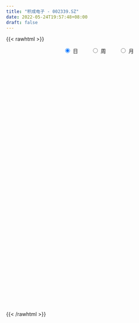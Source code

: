 ```yaml
---
title: "积成电子 - 002339.SZ"
date: 2022-05-24T19:57:48+08:00
draft: false
---
```

{{< rawhtml >}}
    <div style="text-align: center">
        <label style="padding: 1rem;"><input style="margin-right: .5rem" type="radio" name="period" value="D" checked onclick="period_change(this)">日</label>
        <label style="padding: 1rem;"><input style="margin-right: .5rem" type="radio" name="period" value="W" onclick="period_change(this)">周</label>
        <label style="padding: 1rem;"><input style="margin-right: .5rem" type="radio" name="period" value="M" onclick="period_change(this)">月</label>
    </div>
    <div id="chart" style="height: 700px;"></div> 
    <script type="text/javascript">
        const D_v = [19819.96,302582.01,224539.84,72120.96,45428.47,87200.24,51312.9,39429.1,48769.0,41699.39,34838.24,37812.18,26153.92,26937.4,46951.08,37241.99,32148.4,54494.57,49416.46,51817.5,47931.71,53001.45,83489.2,67216.46,36743.1,43885.62,32630.3,52301.02,54417.5,71198.8,51126.81,32568.92,44428.5,28443.9,45489.7,53941.3,78330.2,38702.9,30152.2,32364.6,60649.2,47602.81,71116.91,47207.0,60326.71,39448.3,48985.0,28632.4,40201.56,73865.55,53215.3,106129.2,76960.3,80701.11,36416.26,78200.78,63498.32,81792.28,85093.8,54778.94,73211.5,60233.0,121665.34,178002.66,173702.57,136747.16,126431.0,92823.21,57590.7,52770.7,46179.0,240270.21,122311.36,79141.76,91706.5,59046.3,79407.31,70017.4,87932.05,78579.4,292371.48,178715.38,269304.9,157375.29,94067.9,122369.82,74970.6,84616.4,108610.36,99227.24,105744.65,180866.24,119564.88,103069.58,145684.23,121607.74,267595.33,574122.67,306096.18,260924.21,212313.31,144373.08,193673.26,336553.08,351021.0,214352.02,173639.88,289411.6,276916.96,215371.37,507183.73,222348.15,420954.88,292146.18,285349.1,316394.41,162059.24,192120.94,229661.15,227291.4,147870.85,177588.55,127730.53,154018.3,145428.9,118823.7,126839.35,178957.91,141814.39,126869.11,100591.59,167161.53,269308.57,187778.95,215835.03,185427.06,142458.93,246556.82,222994.3,242167.59,214324.4,253938.2,156568.6,283311.78,254921.95,231457.52,483324.36,235362.52,322206.1,291067.05,188524.69,316541.67,181073.9,305010.35,668819.29,465058.66,395244.27,666193.63,384269.88,273654.41,412498.22,235317.9,210434.56,150548.66,115241.5,118465.31,189639.47,145427.9,122726.98,162864.22,98268.03,169228.6,129212.5,98880.0,141423.14,142095.41,177513.72,119387.1,88101.9,94572.34,107411.2,97349.76,95196.4,58541.2,57205.74,136733.5,111854.8,69702.85,102801.6,89071.2,78575.07,144914.94,100443.85,73855.5,61048.85,78107.6,68329.3,87508.3,76293.7,128935.0,122733.3,79875.2,61703.0,68550.2,114835.9,100424.39,93470.74,67607.6,75317.34,62121.6,77333.11,59475.6,47537.3,51388.56,52588.1,47073.8,59817.1,43790.4,60943.8,81821.9,64039.3,64376.03,42050.3,38673.22,44846.1,82094.4,47132.92,50182.7,41029.87,61760.32,70328.5,86801.0,94605.84,97568.03,71102.43,81464.13,48014.9,40839.52,40678.73,31779.52,52218.4,43962.46,36714.7,38189.7,28219.8,50158.4,43256.4,49061.7,44240.0,84804.16]
const D_histogram = [0.0,0.0311111111,0.0222461285,0.0128619954,0.0055168518,0.0030002976,-0.0020763876,-0.0046833198,-0.0017850103,0.0006124796,0.0019308125,-0.0006724971,-0.0036940474,-0.0023692193,0.0009839901,0.0035223778,0.0048026886,0.0134871681,0.0186683227,0.0245303907,0.0279033265,0.021179414,0.0237474383,0.0147199541,0.0058842586,0.0071911926,0.0071123087,0.0080672758,0.0089636161,0.0129466759,0.0077771222,0.0022295716,-0.0102891129,-0.0162866418,-0.0286943187,-0.0271731518,-0.0169394644,-0.0100390927,-0.0068431796,-0.0086737941,-0.002052026,-0.0000475649,0.0072541852,0.0098187502,0.0015992021,-0.0059324389,-0.0075191575,-0.0110229877,-0.008499683,-0.0023115903,0.0001108094,0.0070656499,-0.0020264743,-0.024524342,-0.0337677463,-0.0226548121,-0.0108010223,-0.0003560093,0.010573806,0.0167431909,0.0227581429,0.0200128189,0.029105794,0.0450757789,0.052929051,0.0538862539,0.0446045487,0.0229084275,0.0142998001,-0.000365216,-0.0097603662,0.0133802374,0.0199321645,0.0233558578,0.0265006563,0.02605451,0.0163016901,0.011400558,-0.0049067518,-0.0045228342,0.0043984745,0.0124495698,0.032906515,0.0382938132,0.0376951182,0.024993692,0.016802552,-0.0028485941,0.0026246435,-0.0051654891,-0.0042561076,0.007173403,0.0079886308,-0.0081207379,-0.0409950701,-0.0449081723,-0.0022816783,0.0226132174,0.0356758958,0.0124765178,-0.0239672052,-0.0399437419,-0.0051490414,-0.0124581332,0.0123285571,0.0182523816,0.0145538962,0.0234921654,-0.0054817359,0.0211706522,0.0225308559,0.0123829883,0.0121184218,0.0008039965,0.0003857912,-0.0174325428,-0.0356104922,-0.040216227,-0.0602327718,-0.0938273438,-0.1039631237,-0.119686929,-0.1205853725,-0.099744274,-0.085925915,-0.0840577547,-0.0659735592,-0.0468193997,-0.0298065192,-0.0213414254,-0.017990855,-0.0084079568,0.0135325288,0.0292739781,0.0466198438,0.056297652,0.0586190999,0.0605416613,0.0677190275,0.0642576994,0.04395241,0.0466009207,0.0353116044,0.0406865394,0.0471973355,0.0520566584,0.0689091979,0.069902175,0.0671250773,0.0492140253,0.0347694184,0.0353008319,0.0234126038,-0.0180263589,-0.0074888647,-0.0210684025,0.0186425758,0.0373003275,0.0404228863,0.0463159982,0.0618274452,0.0511427702,0.0212915337,-0.0082076058,-0.0212428947,-0.0321616857,-0.0596153352,-0.0818177866,-0.0808713978,-0.0965517087,-0.0979987285,-0.1163906253,-0.1333248285,-0.1424101947,-0.1617296262,-0.1592787818,-0.1761333842,-0.1725326216,-0.155268177,-0.1267998613,-0.0944270596,-0.0732141754,-0.0675993754,-0.0559470009,-0.0416318905,-0.0160925369,-0.005880011,0.0114347696,0.0329055509,0.0449316979,0.0566870585,0.0515728429,0.0494373637,0.0440627533,0.0432210026,0.0483568604,0.0460109192,0.0358027582,0.0217584136,-0.0048527434,-0.0245327644,-0.0260173765,-0.0204275705,-0.0285190706,-0.0510783441,-0.0488597169,-0.0400501973,-0.0217365715,-0.0009291511,0.0146091002,0.026635077,0.0319394401,0.034594496,0.037285517,0.0282858518,0.0276822384,0.0329478333,0.031330182,0.0368988171,0.0306412442,0.0159530749,-0.0032856112,-0.0052151616,-0.0108607072,-0.0070274844,-0.015307026,-0.014117106,-0.008298466,-0.0068846858,-0.019777387,-0.0300671774,-0.0610919357,-0.0778202947,-0.072408295,-0.0749358259,-0.0553329908,-0.0361624782,-0.0213763487,-0.0036828914,0.0149136964,0.0254093741,0.0385157406,0.0492927106,0.0566560121,0.0588118588,0.068943896,0.07572886,0.0805258397,0.0868326722,0.0724974982]
const D_fast = [0.0,0.0388888889,0.0355854384,0.0294168042,0.0234508736,0.0216843938,0.0160886116,0.0123108495,0.0147629064,0.0173135163,0.0191145523,0.0163431183,0.0123980562,0.0131305795,0.0167297864,0.0201487685,0.0226297515,0.034686023,0.0445342583,0.056528924,0.0668776914,0.0654486324,0.0739535163,0.0686060206,0.0612413898,0.0643461219,0.0660453152,0.0690171012,0.0721543455,0.0793740743,0.0761488011,0.0711586435,0.0560676808,0.0459984914,0.0264172348,0.0211451138,0.027143935,0.0315345336,0.0330196518,0.0290205888,0.0351293504,0.0371219203,0.0462372167,0.0512564692,0.0434367216,0.0344219709,0.0309554629,0.0246958858,0.0250942697,0.0307044649,0.0331545669,0.0418758198,0.032277077,0.0036481238,-0.014037217,-0.0085879858,0.0005655484,0.010921559,0.0244948259,0.0348500085,0.0465544962,0.0488123769,0.0651818006,0.0924207302,0.113506265,0.1279350314,0.1298044634,0.1138354491,0.1088017717,0.0940454516,0.0822102099,0.1086958728,0.120230841,0.1294934987,0.1392634614,0.1453309425,0.1396535452,0.1376025525,0.1200685548,0.1193217639,0.1293426912,0.140506179,0.1691897528,0.1841505044,0.1929755889,0.1865225858,0.1825320837,0.1621687892,0.1682981876,0.1592166827,0.1590620373,0.1722848987,0.1750972841,0.156957731,0.1138346312,0.098694486,0.1407505604,0.1712987605,0.1932804129,0.1732001643,0.13076464,0.1048021678,0.1383096079,0.1278859829,0.1557548124,0.1662417323,0.166181721,0.1809930316,0.1506486962,0.1825937475,0.1895866651,0.1825345446,0.1852995836,0.1741861573,0.1738643999,0.1516879301,0.1246073578,0.1099475662,0.0748728285,0.0178214205,-0.0183051403,-0.0639506779,-0.0949954645,-0.0990904345,-0.1067535542,-0.1258998326,-0.1243090269,-0.1168597173,-0.1072984666,-0.1041687292,-0.1053158726,-0.0978349635,-0.0725113457,-0.0494514019,-0.0204505753,0.0033016459,0.0202778688,0.0373358455,0.0614429686,0.0740460654,0.0647288784,0.0790276193,0.0765662041,0.0921127739,0.1104229039,0.1282963914,0.1623762304,0.1808447513,0.1948489228,0.1892413772,0.183489125,0.1928457464,0.1868106692,0.1408651168,0.1495303949,0.1306837564,0.1750553786,0.2030382122,0.2162664926,0.233738604,0.2647069123,0.2668079299,0.2422795769,0.2107285359,0.1923825233,0.1734233109,0.1310658276,0.0884089295,0.0691374688,0.0293192308,0.0033725288,-0.0441170243,-0.0943824346,-0.1390703494,-0.1988221875,-0.2361910386,-0.297078987,-0.3366113798,-0.3581639795,-0.3613956291,-0.3526295924,-0.349720252,-0.3610052959,-0.3633396716,-0.3594325338,-0.3379163143,-0.3291737913,-0.3090003183,-0.2793031492,-0.2560440777,-0.2301169525,-0.2223379574,-0.2121140957,-0.2064730178,-0.1965095177,-0.1792844449,-0.1701276562,-0.1713851277,-0.1799898689,-0.2078142118,-0.2336274239,-0.2416163801,-0.2411334668,-0.2563547345,-0.291683594,-0.301679896,-0.3028829258,-0.2900034429,-0.2694283102,-0.2502377839,-0.2315530378,-0.2182638147,-0.2069601348,-0.1949477346,-0.1968759368,-0.1905589906,-0.1770564374,-0.1708415431,-0.1560482038,-0.1546454656,-0.1653453662,-0.1854054551,-0.188638796,-0.1969995183,-0.1949231667,-0.2070294648,-0.2093688212,-0.2056247977,-0.205932189,-0.223769237,-0.2415758217,-0.287873564,-0.3240569966,-0.3367470706,-0.358008558,-0.3522389706,-0.3421090776,-0.3326670352,-0.3158943008,-0.2935692889,-0.2767212677,-0.253985966,-0.2308858184,-0.2093585139,-0.1924997025,-0.1651316913,-0.1394145122,-0.1144860726,-0.0864710721,-0.0826818715]
const D_slow = [0.0,0.0077777778,0.0133393099,0.0165548088,0.0179340217,0.0186840961,0.0181649992,0.0169941693,0.0165479167,0.0167010366,0.0171837397,0.0170156155,0.0160921036,0.0154997988,0.0157457963,0.0166263908,0.0178270629,0.0211988549,0.0258659356,0.0319985333,0.0389743649,0.0442692184,0.050206078,0.0538860665,0.0553571312,0.0571549293,0.0589330065,0.0609498254,0.0631907294,0.0664273984,0.068371679,0.0689290719,0.0663567936,0.0622851332,0.0551115535,0.0483182656,0.0440833995,0.0415736263,0.0398628314,0.0376943829,0.0371813764,0.0371694851,0.0389830314,0.041437719,0.0418375195,0.0403544098,0.0384746204,0.0357188735,0.0335939527,0.0330160552,0.0330437575,0.03481017,0.0343035514,0.0281724659,0.0197305293,0.0140668263,0.0113665707,0.0112775684,0.0139210199,0.0181068176,0.0237963533,0.0287995581,0.0360760066,0.0473449513,0.060577214,0.0740487775,0.0851999147,0.0909270216,0.0945019716,0.0944106676,0.0919705761,0.0953156354,0.1002986765,0.106137641,0.1127628051,0.1192764326,0.1233518551,0.1262019946,0.1249753066,0.1238445981,0.1249442167,0.1280566092,0.1362832379,0.1458566912,0.1552804707,0.1615288938,0.1657295318,0.1650173832,0.1656735441,0.1643821718,0.1633181449,0.1651114957,0.1671086534,0.1650784689,0.1548297014,0.1436026583,0.1430322387,0.1486855431,0.157604517,0.1607236465,0.1547318452,0.1447459097,0.1434586494,0.1403441161,0.1434262553,0.1479893507,0.1516278248,0.1575008661,0.1561304322,0.1614230952,0.1670558092,0.1701515563,0.1731811617,0.1733821609,0.1734786087,0.169120473,0.1602178499,0.1501637932,0.1351056002,0.1116487643,0.0856579834,0.0557362511,0.025589908,0.0006538395,-0.0208276393,-0.0418420779,-0.0583354677,-0.0700403176,-0.0774919474,-0.0828273038,-0.0873250176,-0.0894270067,-0.0860438745,-0.07872538,-0.0670704191,-0.0529960061,-0.0383412311,-0.0232058158,-0.0062760589,0.0097883659,0.0207764684,0.0324266986,0.0412545997,0.0514262346,0.0632255684,0.076239733,0.0934670325,0.1109425762,0.1277238456,0.1400273519,0.1487197065,0.1575449145,0.1633980654,0.1588914757,0.1570192595,0.1517521589,0.1564128029,0.1657378847,0.1758436063,0.1874226058,0.2028794671,0.2156651597,0.2209880431,0.2189361417,0.213625418,0.2055849966,0.1906811628,0.1702267161,0.1500088667,0.1258709395,0.1013712574,0.072273601,0.0389423939,0.0033398452,-0.0370925613,-0.0769122568,-0.1209456028,-0.1640787582,-0.2028958025,-0.2345957678,-0.2582025327,-0.2765060766,-0.2934059204,-0.3073926707,-0.3178006433,-0.3218237775,-0.3232937802,-0.3204350879,-0.3122087001,-0.3009757756,-0.286804011,-0.2739108003,-0.2615514594,-0.250535771,-0.2397305204,-0.2276413053,-0.2161385755,-0.2071878859,-0.2017482825,-0.2029614684,-0.2090946595,-0.2155990036,-0.2207058962,-0.2278356639,-0.2406052499,-0.2528201791,-0.2628327285,-0.2682668713,-0.2684991591,-0.2648468841,-0.2581881148,-0.2502032548,-0.2415546308,-0.2322332515,-0.2251617886,-0.218241229,-0.2100042707,-0.2021717252,-0.1929470209,-0.1852867098,-0.1812984411,-0.1821198439,-0.1834236343,-0.1861388111,-0.1878956822,-0.1917224387,-0.1952517152,-0.1973263317,-0.1990475032,-0.2039918499,-0.2115086443,-0.2267816282,-0.2462367019,-0.2643387756,-0.2830727321,-0.2969059798,-0.3059465994,-0.3112906866,-0.3122114094,-0.3084829853,-0.3021306418,-0.2925017066,-0.280178529,-0.2660145259,-0.2513115613,-0.2340755873,-0.2151433722,-0.1950119123,-0.1733037443,-0.1551793697]
const D_data = [['2021-05-13', 5.8004, 5.8103, 5.7904, 5.8601],['2021-05-14', 5.8103, 6.2978, 5.7904, 6.3874],['2021-05-17', 6.1187, 5.88, 5.8203, 6.1187],['2021-05-18', 5.8203, 5.8402, 5.7307, 5.8601],['2021-05-19', 5.8601, 5.8302, 5.7407, 5.8601],['2021-05-20', 5.8004, 5.87, 5.7705, 5.9695],['2021-05-21', 5.88, 5.8203, 5.8203, 5.9396],['2021-05-24', 5.8103, 5.8302, 5.7805, 5.8402],['2021-05-25', 5.8899, 5.8998, 5.8004, 5.9197],['2021-05-26', 5.88, 5.9098, 5.8601, 5.9595],['2021-05-27', 5.9098, 5.9098, 5.88, 5.9297],['2021-05-28', 5.8998, 5.8601, 5.8302, 5.9496],['2021-05-31', 5.87, 5.8402, 5.8004, 5.88],['2021-06-01', 5.8302, 5.8899, 5.8103, 5.8899],['2021-06-02', 5.8601, 5.9297, 5.8601, 5.9695],['2021-06-03', 5.9297, 5.9396, 5.87, 5.9894],['2021-06-04', 5.99, 5.94, 5.92, 5.99],['2021-06-07', 5.98, 6.07, 5.94, 6.13],['2021-06-08', 6.08, 6.08, 6.0, 6.09],['2021-06-09', 6.09, 6.14, 6.03, 6.19],['2021-06-10', 6.12, 6.16, 6.1, 6.18],['2021-06-11', 6.15, 6.05, 6.04, 6.21],['2021-06-15', 6.15, 6.18, 6.14, 6.39],['2021-06-16', 6.12, 6.04, 6.0, 6.14],['2021-06-17', 6.04, 6.01, 5.97, 6.11],['2021-06-18', 6.0, 6.13, 6.0, 6.13],['2021-06-21', 6.1, 6.13, 6.09, 6.15],['2021-06-22', 6.13, 6.16, 6.09, 6.19],['2021-06-23', 6.16, 6.18, 6.11, 6.25],['2021-06-24', 6.16, 6.25, 6.13, 6.28],['2021-06-25', 6.22, 6.15, 6.1, 6.24],['2021-06-28', 6.13, 6.13, 6.11, 6.18],['2021-06-29', 6.12, 6.0, 5.99, 6.12],['2021-06-30', 6.01, 6.03, 5.99, 6.05],['2021-07-01', 6.05, 5.89, 5.89, 6.06],['2021-07-02', 5.91, 6.02, 5.83, 6.1],['2021-07-05', 6.02, 6.15, 6.0, 6.19],['2021-07-06', 6.12, 6.15, 6.09, 6.23],['2021-07-07', 6.14, 6.13, 6.09, 6.17],['2021-07-08', 6.13, 6.07, 6.03, 6.19],['2021-07-09', 6.03, 6.19, 6.02, 6.23],['2021-07-12', 6.23, 6.16, 6.14, 6.27],['2021-07-13', 6.18, 6.26, 6.11, 6.28],['2021-07-14', 6.21, 6.24, 6.18, 6.28],['2021-07-15', 6.22, 6.1, 6.02, 6.22],['2021-07-16', 6.11, 6.07, 6.06, 6.16],['2021-07-19', 6.05, 6.12, 5.93, 6.12],['2021-07-20', 6.07, 6.08, 6.04, 6.13],['2021-07-21', 6.04, 6.15, 6.04, 6.15],['2021-07-22', 6.15, 6.22, 6.12, 6.24],['2021-07-23', 6.28, 6.2, 6.14, 6.28],['2021-07-26', 6.2, 6.29, 6.15, 6.41],['2021-07-27', 6.27, 6.09, 6.09, 6.35],['2021-07-28', 6.05, 5.83, 5.8, 6.09],['2021-07-29', 5.87, 5.89, 5.87, 5.94],['2021-07-30', 5.91, 6.13, 5.87, 6.19],['2021-08-02', 6.11, 6.19, 6.09, 6.24],['2021-08-03', 6.14, 6.23, 6.14, 6.3],['2021-08-04', 6.23, 6.3, 6.16, 6.33],['2021-08-05', 6.33, 6.3, 6.23, 6.33],['2021-08-06', 6.26, 6.35, 6.25, 6.37],['2021-08-09', 6.38, 6.27, 6.23, 6.4],['2021-08-10', 6.24, 6.46, 6.24, 6.53],['2021-08-11', 6.43, 6.65, 6.38, 6.75],['2021-08-12', 6.75, 6.66, 6.55, 6.8],['2021-08-13', 6.63, 6.65, 6.54, 6.72],['2021-08-16', 6.7, 6.55, 6.45, 6.72],['2021-08-17', 6.51, 6.35, 6.32, 6.58],['2021-08-18', 6.32, 6.46, 6.32, 6.46],['2021-08-19', 6.45, 6.34, 6.33, 6.45],['2021-08-20', 6.3, 6.35, 6.2, 6.4],['2021-08-23', 6.31, 6.81, 6.31, 6.99],['2021-08-24', 6.75, 6.71, 6.69, 6.87],['2021-08-25', 6.73, 6.73, 6.65, 6.8],['2021-08-26', 6.73, 6.78, 6.72, 6.92],['2021-08-27', 6.74, 6.78, 6.7, 6.84],['2021-08-30', 6.83, 6.67, 6.62, 6.83],['2021-08-31', 6.7, 6.72, 6.61, 6.84],['2021-09-01', 6.72, 6.54, 6.52, 6.83],['2021-09-02', 6.51, 6.72, 6.48, 6.75],['2021-09-03', 6.97, 6.87, 6.73, 7.35],['2021-09-06', 6.88, 6.93, 6.76, 7.06],['2021-09-07', 6.85, 7.2, 6.84, 7.48],['2021-09-08', 7.11, 7.13, 7.07, 7.28],['2021-09-09', 7.09, 7.12, 7.02, 7.16],['2021-09-10', 7.15, 6.98, 6.89, 7.18],['2021-09-13', 6.98, 7.02, 6.94, 7.14],['2021-09-14', 6.98, 6.83, 6.83, 7.02],['2021-09-15', 6.85, 7.13, 6.76, 7.13],['2021-09-16', 7.13, 6.98, 6.97, 7.24],['2021-09-17', 6.98, 7.09, 6.84, 7.13],['2021-09-22', 7.01, 7.28, 7.0, 7.35],['2021-09-23', 7.34, 7.21, 7.14, 7.34],['2021-09-24', 7.2, 6.98, 6.95, 7.21],['2021-09-27', 6.98, 6.64, 6.53, 7.26],['2021-09-28', 6.64, 6.89, 6.58, 7.0],['2021-09-29', 6.84, 7.58, 6.82, 7.58],['2021-09-30', 7.68, 7.57, 7.41, 7.9],['2021-10-08', 7.63, 7.57, 7.33, 7.85],['2021-10-11', 7.57, 7.13, 7.12, 7.61],['2021-10-12', 7.12, 6.82, 6.69, 7.2],['2021-10-13', 6.8, 6.93, 6.65, 6.96],['2021-10-14', 6.97, 7.62, 6.94, 7.62],['2021-10-15', 7.09, 7.18, 7.09, 7.37],['2021-10-18', 7.19, 7.65, 7.13, 7.8],['2021-10-19', 7.63, 7.53, 7.45, 7.81],['2021-10-20', 7.45, 7.45, 7.36, 7.63],['2021-10-21', 7.54, 7.66, 7.31, 7.85],['2021-10-22', 7.64, 7.16, 7.16, 7.64],['2021-10-25', 7.1, 7.88, 7.08, 7.88],['2021-10-26', 8.07, 7.68, 7.62, 8.17],['2021-10-27', 7.66, 7.55, 7.45, 7.72],['2021-10-28', 7.58, 7.68, 7.35, 7.88],['2021-10-29', 7.59, 7.54, 7.25, 7.61],['2021-11-01', 7.48, 7.67, 7.42, 7.76],['2021-11-02', 7.69, 7.42, 7.17, 7.69],['2021-11-03', 7.41, 7.32, 7.13, 7.42],['2021-11-04', 7.32, 7.42, 7.3, 7.49],['2021-11-05', 7.37, 7.14, 7.06, 7.38],['2021-11-08', 7.06, 6.78, 6.75, 7.14],['2021-11-09', 6.78, 6.89, 6.78, 6.98],['2021-11-10', 6.83, 6.67, 6.58, 6.84],['2021-11-11', 6.65, 6.72, 6.62, 6.82],['2021-11-12', 6.69, 6.96, 6.67, 6.96],['2021-11-15', 7.05, 6.89, 6.83, 7.12],['2021-11-16', 6.91, 6.71, 6.69, 6.91],['2021-11-17', 6.71, 6.9, 6.67, 6.91],['2021-11-18', 6.86, 6.96, 6.78, 7.08],['2021-11-19', 7.01, 6.99, 6.89, 7.06],['2021-11-22', 6.98, 6.92, 6.85, 7.05],['2021-11-23', 6.92, 6.86, 6.78, 6.92],['2021-11-24', 6.82, 6.95, 6.7, 7.01],['2021-11-25', 6.95, 7.18, 6.88, 7.27],['2021-11-26', 7.13, 7.21, 7.01, 7.26],['2021-11-29', 7.1, 7.34, 7.06, 7.37],['2021-11-30', 7.31, 7.35, 7.22, 7.42],['2021-12-01', 7.32, 7.33, 7.23, 7.4],['2021-12-02', 7.26, 7.38, 7.24, 7.6],['2021-12-03', 7.35, 7.52, 7.3, 7.58],['2021-12-06', 7.57, 7.45, 7.43, 7.74],['2021-12-07', 7.41, 7.22, 7.11, 7.46],['2021-12-08', 7.22, 7.5, 7.14, 7.8],['2021-12-09', 7.58, 7.34, 7.32, 7.58],['2021-12-10', 7.38, 7.57, 7.28, 7.98],['2021-12-13', 7.59, 7.66, 7.42, 7.78],['2021-12-14', 7.66, 7.72, 7.6, 7.91],['2021-12-15', 7.62, 7.99, 7.52, 8.32],['2021-12-16', 7.98, 7.91, 7.85, 8.1],['2021-12-17', 7.91, 7.93, 7.84, 8.3],['2021-12-20', 7.95, 7.75, 7.69, 8.19],['2021-12-21', 7.71, 7.76, 7.55, 7.79],['2021-12-22', 7.71, 7.96, 7.58, 8.18],['2021-12-23', 7.96, 7.82, 7.73, 7.96],['2021-12-24', 7.8, 7.33, 7.3, 7.86],['2021-12-27', 7.26, 7.91, 7.24, 8.06],['2021-12-28', 7.72, 7.61, 7.45, 7.81],['2021-12-29', 7.53, 8.37, 7.53, 8.37],['2021-12-30', 8.3, 8.31, 8.18, 8.67],['2021-12-31', 8.44, 8.23, 8.22, 8.52],['2022-01-04', 8.31, 8.35, 8.15, 8.42],['2022-01-05', 8.25, 8.6, 8.04, 8.6],['2022-01-06', 8.41, 8.36, 8.26, 8.51],['2022-01-07', 8.33, 8.07, 8.05, 8.43],['2022-01-10', 8.0, 7.95, 7.8, 8.14],['2022-01-11', 7.97, 8.06, 7.89, 8.06],['2022-01-12', 8.14, 8.03, 7.94, 8.19],['2022-01-13', 7.96, 7.71, 7.66, 8.05],['2022-01-14', 7.77, 7.61, 7.6, 7.87],['2022-01-17', 7.63, 7.8, 7.61, 7.8],['2022-01-18', 7.7, 7.5, 7.46, 7.74],['2022-01-19', 7.5, 7.57, 7.46, 7.6],['2022-01-20', 7.58, 7.23, 7.2, 7.59],['2022-01-21', 7.23, 7.06, 7.05, 7.29],['2022-01-24', 7.06, 6.98, 6.96, 7.16],['2022-01-25', 6.99, 6.65, 6.63, 7.03],['2022-01-26', 6.67, 6.74, 6.57, 6.82],['2022-01-27', 6.65, 6.31, 6.28, 6.65],['2022-01-28', 6.36, 6.37, 6.23, 6.51],['2022-02-07', 6.5, 6.44, 6.37, 6.52],['2022-02-08', 6.41, 6.56, 6.38, 6.62],['2022-02-09', 6.55, 6.65, 6.5, 6.69],['2022-02-10', 6.65, 6.55, 6.51, 6.69],['2022-02-11', 6.51, 6.33, 6.31, 6.52],['2022-02-14', 6.28, 6.36, 6.25, 6.41],['2022-02-15', 6.36, 6.38, 6.31, 6.41],['2022-02-16', 6.39, 6.56, 6.37, 6.73],['2022-02-17', 6.56, 6.41, 6.38, 6.58],['2022-02-18', 6.4, 6.53, 6.35, 6.54],['2022-02-21', 6.55, 6.66, 6.52, 6.68],['2022-02-22', 6.64, 6.62, 6.54, 6.7],['2022-02-23', 6.63, 6.68, 6.56, 6.69],['2022-02-24', 6.63, 6.49, 6.38, 6.78],['2022-02-25', 6.52, 6.51, 6.5, 6.62],['2022-02-28', 6.53, 6.45, 6.33, 6.57],['2022-03-01', 6.42, 6.49, 6.42, 6.52],['2022-03-02', 6.45, 6.58, 6.42, 6.59],['2022-03-03', 6.58, 6.5, 6.49, 6.63],['2022-03-04', 6.48, 6.37, 6.34, 6.53],['2022-03-07', 6.35, 6.25, 6.23, 6.41],['2022-03-08', 6.25, 5.96, 5.94, 6.28],['2022-03-09', 5.97, 5.88, 5.65, 6.06],['2022-03-10', 5.98, 6.0, 5.96, 6.08],['2022-03-11', 5.91, 6.05, 5.83, 6.06],['2022-03-14', 6.0, 5.82, 5.81, 6.02],['2022-03-15', 5.82, 5.49, 5.47, 5.85],['2022-03-16', 5.58, 5.67, 5.4, 5.69],['2022-03-17', 5.73, 5.71, 5.68, 5.83],['2022-03-18', 5.68, 5.84, 5.66, 5.85],['2022-03-21', 5.88, 5.93, 5.79, 5.95],['2022-03-22', 5.97, 5.93, 5.82, 5.98],['2022-03-23', 5.95, 5.94, 5.89, 6.02],['2022-03-24', 5.88, 5.89, 5.85, 6.0],['2022-03-25', 5.88, 5.87, 5.85, 5.95],['2022-03-28', 5.86, 5.88, 5.75, 5.93],['2022-03-29', 5.86, 5.71, 5.71, 5.89],['2022-03-30', 5.77, 5.78, 5.69, 5.8],['2022-03-31', 5.76, 5.86, 5.73, 5.91],['2022-04-01', 5.86, 5.78, 5.72, 5.87],['2022-04-06', 5.78, 5.88, 5.76, 5.9],['2022-04-07', 5.84, 5.73, 5.67, 5.91],['2022-04-08', 5.68, 5.56, 5.53, 5.73],['2022-04-11', 5.56, 5.39, 5.34, 5.57],['2022-04-12', 5.4, 5.52, 5.31, 5.53],['2022-04-13', 5.5, 5.42, 5.39, 5.52],['2022-04-14', 5.44, 5.5, 5.42, 5.57],['2022-04-15', 5.47, 5.3, 5.27, 5.5],['2022-04-18', 5.28, 5.36, 5.18, 5.37],['2022-04-19', 5.37, 5.4, 5.33, 5.46],['2022-04-20', 5.4, 5.33, 5.3, 5.44],['2022-04-21', 5.3, 5.08, 5.06, 5.33],['2022-04-22', 5.06, 5.0, 4.96, 5.1],['2022-04-25', 4.94, 4.56, 4.53, 4.94],['2022-04-26', 4.58, 4.52, 4.49, 4.72],['2022-04-27', 4.47, 4.67, 4.34, 4.68],['2022-04-28', 4.64, 4.48, 4.42, 4.65],['2022-04-29', 4.48, 4.71, 4.48, 4.74],['2022-05-05', 4.75, 4.73, 4.66, 4.78],['2022-05-06', 4.68, 4.7, 4.6, 4.77],['2022-05-09', 4.71, 4.77, 4.68, 4.83],['2022-05-10', 4.72, 4.84, 4.68, 4.84],['2022-05-11', 4.87, 4.79, 4.78, 4.93],['2022-05-12', 4.79, 4.87, 4.74, 4.88],['2022-05-13', 4.87, 4.9, 4.84, 4.91],['2022-05-16', 4.9, 4.91, 4.87, 4.99],['2022-05-17', 4.91, 4.88, 4.81, 4.93],['2022-05-18', 4.89, 5.03, 4.87, 5.05],['2022-05-19', 4.95, 5.06, 4.91, 5.07],['2022-05-20', 5.14, 5.1, 5.0, 5.14],['2022-05-23', 5.09, 5.19, 5.08, 5.19],['2022-05-24', 5.2, 4.95, 4.93, 5.22]]
const W_v = [427068.21,471413.69,326551.07,323227.3100000001,240964.46,407769.97,342388.9999999999,301709.66,490179.59,534464.85,522990.09,764353.9299999999,399180.02,302803.07,193208.95,249259.17,194939.1,345165.41,252602.13,217304.11,241896.33,273527.83,188280.86,185477.45,153630.49,711962.3899999999,329304.29,209719.45,311242.38,213174.29,88384.42,51307.69,242065.91,195905.16,353145.3199999999,404469.86,782756.7899999999,254830.7,256415.09,280314.55,354313.87,176391.8,242850.84,358146.34,212548.3,173664.67,135591.71,72412.57,88632.89,82866.26,83747.2,78496.29,90474.24,96791.75,71880.25,66770.33,61739.97,63434.02,67344.67,88181.31,92977.54,105727.21,69487.24,101032.26,56336.65,77084.69,121740.42,119503.25,146627.25,141552.73,152824.44,141865.89,102337.43,98004.86,206861.07,162510.09,406940.28,254355.52,169788.78,555996.0800000001,1151989.8800000001,699137.6399999999,720930.1000000001,754258.9,825866.0699999999,467059.2,341750.53,420884.5800000001,308403.52,346363.6,251116.04,92592.5,157485.97,114736.7,161834.68,167425.68,187294.44,208097.86,170732.89,165623.67,140140.36,178816.42,143955.59,77319.97,68887.63,61219.01,99541.46,104218.66,141937.6,151057.48,158592.45,918312.1399999999,276555.04,23967.5,108478.26,187141.15,158429.87,1184730.24,147510.44,104713.81,161426.73,73064.06,64215.62,213959.31,214572.08,265621.75,210359.7,262227.95,218784.2,171765.79,333201.52,234440.19,486266.22,374139.99,511756.45,982623.8100000001,2537086.2199999997,2358229.0700000003,645661.46,632047.34,465297.78,330528.56,280067.28,137724.97,166443.27,156186.24,208562.39,287268.93,148939.78,141249.51,101306.81,275201.91,647501.92,540754.36,334309.3199999999,416676.44,453539.83,1126088.8200000001,629665.3100000001,281248.36,480479.21,544150.0700000001,527561.8600000001,461190.73,109871.19,54194.8,627383.0700000001,376551.67,744874.9399999999,925293.1000000001,483228.07,316054.39,232857.37,220112.93,178385.34,154167.82,184310.7,658741.16,353708.8,229416.92,137698.61,148574.13,191335.87,74032.91,66733.22,137186.24,167272.37,154934.98,429472.99,692411.95,283875.45,207217.87,162731.13,175840.69,125200.58,46776.71,394023.22,480602.41,202547.91,169432.79,256661.69,231334.38,261674.43,204872.32,240199.1,265701.73,244899.81,378407.65,358374.84,670350.7300000001,375794.61,592476.1300000001,608307.64,821833.29,473169.25,403500.7,1109009.9700000002,306096.18,1147836.9399999999,1305341.46,1658004.3099999998,1185584.8399999999,834499.6300000001,711864.25,851709.75,1013272.1400000001,1150310.5699999998,1527272.4499999997,1282217.6599999999,2579585.73,1131905.0899999999,719322.8400000001,682300.33,679299.37,482631.6,434038.09,515806.66,368849.55,469540.2,444888.83,321784.95,254657.96,206805.0,272040.05,270434.31,431541.43,88854.42,205353.81,208886.0,129044.16]
const W_histogram = [0.0,-0.0345636467,-0.0471381774,-0.0461210059,-0.0509366684,-0.0119869346,0.010610952,0.019823721,0.0316506786,0.0487381061,0.0369090214,0.0343779859,0.0358145842,-0.0021939616,-0.0365207392,-0.098349003,-0.1268902233,-0.1697583375,-0.1872802885,-0.185170832,-0.1910903432,-0.1705682067,-0.1773709426,-0.1717322108,-0.1495586756,-0.0784738281,-0.0537403577,-0.0400240001,-0.101059912,-0.1373363668,-0.1453239429,-0.1309888299,-0.0872692823,-0.0363446309,0.0136247638,0.0228966852,0.0738133791,0.0951921018,0.0923924888,0.0796522632,0.0952655522,0.0690300555,0.0763671408,0.0960195307,0.0995759303,0.0756866994,0.0685026928,0.0503052758,0.0077157161,-0.0146664249,-0.0333104557,-0.0384239944,-0.0318103064,-0.0137744353,-0.019883408,-0.015201366,-0.0227735839,-0.0139396181,-0.0058667715,0.0080647269,0.0229987098,0.040616688,0.0449119733,0.0125580414,-0.0174678047,-0.0227162471,-0.0077681849,0.0089448951,0.0456384518,0.0547350646,0.0473687332,0.0454058143,0.0347675216,0.0244733553,0.0163273992,0.0272824969,0.0481246375,0.0541844258,0.0486104673,0.0778862185,0.1268142586,0.1601193249,0.1993711634,0.2152429425,0.2474488295,0.2553294638,0.2431074691,0.2289786376,0.1960363689,0.1742802895,0.1134940371,0.0485370547,-0.0036779955,-0.0388941727,-0.0534353497,-0.0369412961,-0.0321079455,-0.0259183613,-0.0128261625,-0.0162820557,-0.0115696473,-0.0442948067,-0.0468550832,-0.056802974,-0.0726257125,-0.0911357091,-0.0848801907,-0.0783996698,-0.0795206909,-0.0548400481,0.0006514047,0.027035662,0.0084595719,-0.0025871849,-0.0076979206,-0.0144887687,-0.0105649791,-0.0304459912,-0.0426483965,-0.0474057405,-0.0427166652,-0.0474182833,-0.0424881867,-0.0310509278,-0.016695689,0.0013075717,0.0206442192,0.0302789733,0.024407177,0.0204534268,-0.0219597067,-0.0324833101,-0.0078621911,-0.0206236929,0.0222554151,0.0762294353,0.1600643535,0.1200927292,0.0447908609,0.0105915225,-0.0251522284,-0.0555039679,-0.0927689902,-0.0968089146,-0.0991835875,-0.1159652228,-0.097658019,-0.0726836401,-0.0655359367,-0.048835634,-0.0472252606,-0.026478577,0.0096768591,0.0123019363,0.0127947573,0.0360255838,0.0455388421,0.0928406472,0.0906497303,0.0802118455,0.0859206121,0.0783952064,0.0837420326,0.0655746588,0.048079809,0.043875548,0.0601835022,0.0445452289,0.0572226764,0.0646315639,0.0593127248,0.0290186055,-0.0039778635,-0.0229660124,-0.0657709555,-0.1046067449,-0.0872498342,-0.096973873,-0.1134129758,-0.1253272472,-0.1284089623,-0.152807962,-0.1400438125,-0.1335521771,-0.1011804206,-0.0762751864,-0.0387765364,-0.0225567539,0.0296812924,0.0470928229,0.0448210488,0.0403952485,0.0277712509,0.0106072566,-0.0085267309,-0.0113633728,0.0184107571,0.006707842,0.0026189938,0.0060699585,0.0159729035,0.0274497608,0.0354198565,0.0311207978,0.0384314031,0.0340407715,0.0384230256,0.0352231228,0.0458654571,0.0696268252,0.0619160473,0.0813291252,0.0948418736,0.1050082386,0.1123048827,0.1031244876,0.128535178,0.1363494411,0.107525311,0.080615418,0.0816593196,0.050205499,0.0139570546,-0.0100264653,-0.0129171039,0.0033374293,0.0141394965,0.0407090505,0.0144107984,0.0520482781,0.0600210647,0.0297005505,-0.0288432947,-0.110876745,-0.1615985038,-0.1743512275,-0.1762796811,-0.1785789418,-0.192070248,-0.2044115651,-0.1996030044,-0.1915004893,-0.1896179625,-0.1938532179,-0.2038118375,-0.2157329986,-0.2098986706,-0.1793612802,-0.1345325088,-0.1051257304]
const W_fast = [0.0,-0.0432045584,-0.0675636334,-0.0780767135,-0.095626543,-0.0596735428,-0.0344229182,-0.020254219,-0.0005145918,0.0287573622,0.0261555329,0.0322189938,0.0426092383,0.004052202,-0.0394047604,-0.1258202749,-0.186084051,-0.2713917496,-0.3357337728,-0.3799170242,-0.4336091213,-0.4557290364,-0.5068745079,-0.5441688288,-0.5593849626,-0.507918572,-0.4966201912,-0.4929098336,-0.5792107234,-0.6498212699,-0.6941398318,-0.7125519263,-0.6906496992,-0.6488112056,-0.5954356199,-0.5804395273,-0.5110694885,-0.4658927404,-0.4455942312,-0.438421391,-0.3989917139,-0.4079696967,-0.3815408263,-0.3378835537,-0.3094331714,-0.3144007276,-0.3044590609,-0.3100801591,-0.3507407897,-0.3767895369,-0.4037611817,-0.418480719,-0.4198196075,-0.4052273452,-0.4163071699,-0.4154254694,-0.4286910833,-0.423342022,-0.4167358684,-0.4007881882,-0.3801045278,-0.3523323776,-0.336809099,-0.3660235205,-0.4004163178,-0.411343822,-0.398337806,-0.3793885022,-0.3312853326,-0.3085049537,-0.3040291018,-0.2946405671,-0.2965869794,-0.3007628068,-0.3048269132,-0.2870511913,-0.2541778912,-0.2345719965,-0.2279933382,-0.1792460323,-0.0986144276,-0.0252795301,0.0638150993,0.1334976141,0.2275657084,0.2992787087,0.3478335812,0.3909494091,0.4070162327,0.4288302256,0.3964174825,0.3435947638,0.2904602147,0.2455204943,0.2176204799,0.2248792095,0.2216855737,0.2213955675,0.2312812257,0.2237548187,0.2255748152,0.1817759541,0.1675019068,0.1433532726,0.1093741059,0.068080182,0.0531156527,0.0399962562,0.0189950623,0.0299656932,0.0856199972,0.1187631699,0.1023019727,0.0906084198,0.0835732039,0.0731601636,0.0744427085,0.0469501985,0.0240856941,0.007476915,0.001486824,-0.0150693649,-0.020761315,-0.017086788,-0.0069054715,0.0114246821,0.0359223844,0.0531268818,0.0533568797,0.0545164863,0.0066134261,-0.0120310049,0.0106245664,-0.0072928586,0.0411501031,0.1141814822,0.2380324888,0.2280840468,0.1639798937,0.1324284359,0.0903966279,0.0461688965,-0.0142883734,-0.0425305265,-0.0697010962,-0.1154740372,-0.1215813382,-0.1147778693,-0.1240141501,-0.1195227558,-0.1297186976,-0.1155916583,-0.0770170075,-0.0713164462,-0.0676249358,-0.0353877133,-0.0144897445,0.0560222224,0.0764937381,0.0861088146,0.1132977343,0.1253711302,0.1516534645,0.1498797554,0.1444048578,0.1511694839,0.1825233136,0.1780213475,0.2050044642,0.2285712426,0.2380805847,0.2150411168,0.1810501819,0.1563205299,0.0970728479,0.0320853722,0.0276298244,-0.0063376826,-0.0511300293,-0.0943761126,-0.1295600683,-0.1921610584,-0.214407862,-0.2413042709,-0.2342276196,-0.228391182,-0.2005866661,-0.190006072,-0.1303477026,-0.1011629664,-0.0922294783,-0.0865564665,-0.0922376514,-0.1067498316,-0.1280155017,-0.1336929869,-0.0993161677,-0.1093421222,-0.112776222,-0.1078077677,-0.0939115968,-0.0755722993,-0.0587472396,-0.0552660988,-0.0383476427,-0.0342280814,-0.0202400709,-0.014634193,0.0074745056,0.04864258,0.0564108139,0.0961561732,0.1333793899,0.1697978146,0.2051706793,0.2217714061,0.2793158911,0.3212175145,0.3192747121,0.3125186736,0.3339774051,0.3150749593,0.2823157785,0.2558256423,0.2497057277,0.2667946182,0.2811315596,0.3178783762,0.2951828237,0.3458323729,0.3688104257,0.3459150491,0.2801603803,0.1704077437,0.0792863589,0.0229458284,-0.0230525455,-0.0699965416,-0.1315054099,-0.1949496182,-0.2400418086,-0.2798144158,-0.3253363796,-0.3780349396,-0.4389465186,-0.5048009293,-0.5514412689,-0.5657441986,-0.5545485544,-0.5514232086]
const W_slow = [0.0,-0.0086409117,-0.020425456,-0.0319557075,-0.0446898746,-0.0476866082,-0.0450338702,-0.04007794,-0.0321652704,-0.0199807438,-0.0107534885,-0.002158992,0.006794654,0.0062461636,-0.0028840212,-0.0274712719,-0.0591938277,-0.1016334121,-0.1484534842,-0.1947461922,-0.2425187781,-0.2851608297,-0.3295035654,-0.3724366181,-0.409826287,-0.429444744,-0.4428798334,-0.4528858334,-0.4781508114,-0.5124849031,-0.5488158889,-0.5815630963,-0.6033804169,-0.6124665746,-0.6090603837,-0.6033362124,-0.5848828676,-0.5610848422,-0.53798672,-0.5180736542,-0.4942572661,-0.4769997522,-0.4579079671,-0.4339030844,-0.4090091018,-0.3900874269,-0.3729617537,-0.3603854348,-0.3584565058,-0.362123112,-0.3704507259,-0.3800567245,-0.3880093011,-0.3914529099,-0.3964237619,-0.4002241034,-0.4059174994,-0.4094024039,-0.4108690968,-0.4088529151,-0.4031032376,-0.3929490656,-0.3817210723,-0.378581562,-0.3829485131,-0.3886275749,-0.3905696211,-0.3883333974,-0.3769237844,-0.3632400183,-0.351397835,-0.3400463814,-0.331354501,-0.3252361622,-0.3211543124,-0.3143336881,-0.3023025288,-0.2887564223,-0.2766038055,-0.2571322508,-0.2254286862,-0.185398855,-0.1355560641,-0.0817453285,-0.0198831211,0.0439492448,0.1047261121,0.1619707715,0.2109798637,0.2545499361,0.2829234454,0.2950577091,0.2941382102,0.284414667,0.2710558296,0.2618205056,0.2537935192,0.2473139289,0.2441073882,0.2400368743,0.2371444625,0.2260707608,0.21435699,0.2001562465,0.1819998184,0.1592158911,0.1379958434,0.118395926,0.0985157533,0.0848057412,0.0849685924,0.0917275079,0.0938424009,0.0931956047,0.0912711245,0.0876489323,0.0850076876,0.0773961897,0.0667340906,0.0548826555,0.0442034892,0.0323489184,0.0217268717,0.0139641398,0.0097902175,0.0101171104,0.0152781652,0.0228479085,0.0289497028,0.0340630595,0.0285731328,0.0204523053,0.0184867575,0.0133308343,0.018894688,0.0379520469,0.0779681352,0.1079913175,0.1191890328,0.1218369134,0.1155488563,0.1016728643,0.0784806168,0.0542783881,0.0294824913,0.0004911856,-0.0239233192,-0.0420942292,-0.0584782134,-0.0706871219,-0.082493437,-0.0891130813,-0.0866938665,-0.0836183824,-0.0804196931,-0.0714132972,-0.0600285866,-0.0368184248,-0.0141559922,0.0058969691,0.0273771222,0.0469759238,0.0679114319,0.0843050966,0.0963250488,0.1072939358,0.1223398114,0.1334761186,0.1477817877,0.1639396787,0.1787678599,0.1860225113,0.1850280454,0.1792865423,0.1628438034,0.1366921172,0.1148796586,0.0906361904,0.0622829464,0.0309511346,-0.0011511059,-0.0393530964,-0.0743640496,-0.1077520938,-0.133047199,-0.1521159956,-0.1618101297,-0.1674493181,-0.160028995,-0.1482557893,-0.1370505271,-0.126951715,-0.1200089023,-0.1173570881,-0.1194887709,-0.1223296141,-0.1177269248,-0.1160499643,-0.1153952158,-0.1138777262,-0.1098845003,-0.1030220601,-0.094167096,-0.0863868966,-0.0767790458,-0.0682688529,-0.0586630965,-0.0498573158,-0.0383909515,-0.0209842452,-0.0055052334,0.0148270479,0.0385375163,0.064789576,0.0928657967,0.1186469185,0.150780713,0.1848680733,0.2117494011,0.2319032556,0.2523180855,0.2648694602,0.2683587239,0.2658521076,0.2626228316,0.2634571889,0.2669920631,0.2771693257,0.2807720253,0.2937840948,0.308789361,0.3162144986,0.3090036749,0.2812844887,0.2408848627,0.1972970559,0.1532271356,0.1085824002,0.0605648381,0.0094619469,-0.0404388042,-0.0883139265,-0.1357184172,-0.1841817216,-0.235134681,-0.2890679307,-0.3415425983,-0.3863829184,-0.4200160456,-0.4462974782]
const W_data = [['2017-07-14', 10.2014, 9.0804, 9.0654, 10.2465],['2017-07-21', 9.0127, 8.5388, 8.0573, 9.0127],['2017-07-28', 8.5388, 8.6516, 8.4335, 8.8397],['2017-08-04', 8.5914, 8.7494, 8.4711, 8.8322],['2017-08-11', 8.7645, 8.6215, 8.5388, 8.9375],['2017-08-18', 8.6892, 9.2309, 8.6441, 9.3137],['2017-08-25', 9.3438, 9.1858, 8.9751, 9.3438],['2017-09-01', 9.1632, 9.1105, 8.9676, 9.2911],['2017-09-08', 9.1181, 9.2159, 8.9601, 9.3438],['2017-09-15', 9.2234, 9.3889, 9.1782, 9.6898],['2017-09-22', 9.4039, 9.0729, 9.0579, 9.6898],['2017-09-29', 8.9977, 9.1782, 8.8171, 9.7726],['2017-10-13', 9.2535, 9.2535, 9.1482, 9.4716],['2017-10-20', 9.2309, 8.6742, 8.3958, 9.2535],['2017-10-27', 8.7494, 8.5087, 8.4109, 8.7494],['2017-11-03', 8.5237, 7.8466, 7.794, 8.5237],['2017-11-10', 7.8391, 7.9219, 7.7714, 8.0272],['2017-11-17', 7.9219, 7.4178, 7.3576, 8.1927],['2017-11-24', 7.4479, 7.4103, 7.2072, 7.6285],['2017-12-01', 7.4254, 7.4404, 7.1921, 7.4931],['2017-12-08', 7.4404, 7.147, 6.9288, 7.4404],['2017-12-15', 7.1169, 7.3351, 7.0793, 7.478],['2017-12-22', 7.3426, 6.8461, 6.8009, 7.3426],['2017-12-29', 6.8461, 6.8085, 6.6354, 6.8686],['2018-01-05', 6.7859, 6.9063, 6.7483, 6.9514],['2018-01-12', 6.8912, 7.621, 6.831, 8.1476],['2018-01-19', 7.5758, 7.1846, 6.9213, 7.6586],['2018-01-26', 7.1921, 7.0492, 6.9815, 7.2222],['2018-02-02', 7.0417, 5.8605, 5.5446, 7.0417],['2018-02-09', 5.7402, 5.7402, 5.3866, 5.9358],['2018-02-14', 5.7627, 5.7853, 5.7251, 5.8906],['2018-02-23', 5.8304, 5.8906, 5.8079, 6.0185],['2018-03-02', 5.9132, 6.2442, 5.8906, 6.4774],['2018-03-09', 6.2668, 6.4549, 6.184, 6.5075],['2018-03-16', 6.4774, 6.6204, 6.2066, 6.8837],['2018-03-23', 6.6129, 6.1991, 6.1238, 6.7633],['2018-03-30', 6.0411, 6.8385, 6.0185, 7.1696],['2018-04-04', 6.831, 6.6505, 6.6279, 6.9514],['2018-04-13', 6.5527, 6.3947, 6.3044, 6.6129],['2018-04-20', 6.3571, 6.2216, 6.011, 6.4699],['2018-04-27', 6.0637, 6.5828, 6.0637, 7.0492],['2018-05-04', 6.3947, 6.026, 5.9057, 6.4323],['2018-05-11', 6.0411, 6.3872, 6.0336, 6.515],['2018-05-18', 6.3872, 6.6204, 6.1539, 6.6806],['2018-05-25', 6.6204, 6.5, 6.485, 6.7934],['2018-06-01', 6.5, 6.1141, 6.099, 6.5903],['2018-06-08', 6.1293, 6.2426, 6.0612, 6.6961],['2018-06-15', 6.2351, 6.031, 6.0159, 6.288],['2018-06-22', 6.0235, 5.5322, 5.3659, 6.0235],['2018-06-29', 5.5624, 5.5549, 5.3433, 5.6078],['2018-07-06', 5.5775, 5.4188, 5.2148, 5.6305],['2018-07-13', 5.4037, 5.4415, 5.2828, 5.5171],['2018-07-20', 5.4264, 5.5095, 5.4113, 5.7136],['2018-07-27', 5.5246, 5.6456, 5.4566, 5.774],['2018-08-03', 5.5775, 5.3055, 5.2375, 5.6682],['2018-08-10', 5.3055, 5.3659, 5.1619, 5.4491],['2018-08-17', 5.2979, 5.1316, 5.1241, 5.4188],['2018-08-24', 5.1694, 5.2677, 5.1165, 5.4113],['2018-08-31', 5.3055, 5.2375, 5.2223, 5.4188],['2018-09-07', 5.3357, 5.313, 5.2299, 5.4566],['2018-09-14', 5.313, 5.3584, 5.2148, 5.434],['2018-09-21', 5.3584, 5.4491, 5.2904, 5.5171],['2018-09-28', 5.4188, 5.3206, 5.2677, 5.4717],['2018-10-12', 5.2904, 4.7538, 4.4515, 5.3659],['2018-10-19', 4.7538, 4.5573, 4.4363, 4.7991],['2018-10-26', 4.5573, 4.7009, 4.5497, 4.7916],['2018-11-02', 4.6857, 4.9125, 4.5724, 4.9427],['2018-11-09', 4.8747, 4.9654, 4.8369, 5.1014],['2018-11-16', 4.92, 5.3281, 4.92, 5.3508],['2018-11-23', 5.3357, 5.0939, 4.9276, 5.4491],['2018-11-30', 5.0863, 4.8822, 4.6857, 5.2526],['2018-12-07', 4.9503, 4.9125, 4.8747, 5.0561],['2018-12-14', 4.8898, 4.7538, 4.7462, 4.9805],['2018-12-21', 4.7538, 4.6782, 4.6026, 4.784],['2018-12-28', 4.6631, 4.6253, 4.5119, 4.9881],['2019-01-04', 4.6253, 4.8445, 4.5195, 4.8898],['2019-01-11', 4.8142, 5.041, 4.784, 5.1316],['2019-01-18', 4.9956, 4.9276, 4.8898, 5.1468],['2019-01-25', 4.9351, 4.784, 4.7689, 5.0636],['2019-02-01', 4.8293, 5.2979, 4.6102, 5.2979],['2019-02-15', 5.5624, 5.8043, 5.3886, 6.2729],['2019-02-22', 5.8572, 5.9176, 5.6682, 6.0235],['2019-03-01', 5.9479, 6.3106, 5.8874, 6.5827],['2019-03-08', 6.3031, 6.3182, 6.1973, 7.0286],['2019-03-15', 6.8019, 6.8321, 6.7188, 8.1623],['2019-03-22', 6.817, 6.8397, 6.5978, 6.9682],['2019-03-29', 6.7112, 6.7868, 6.4845, 6.953],['2019-04-04', 6.7263, 6.9001, 6.7263, 7.1269],['2019-04-12', 6.9153, 6.7339, 6.6205, 6.953],['2019-04-19', 6.7263, 6.9077, 6.5071, 6.9833],['2019-04-26', 6.953, 6.3484, 6.3258, 7.0211],['2019-04-30', 6.356, 6.0612, 5.9025, 6.3635],['2019-05-10', 5.7136, 5.963, 5.5322, 6.0008],['2019-05-17', 5.9328, 5.963, 5.8572, 6.1368],['2019-05-24', 5.9176, 6.0897, 5.8043, 6.2729],['2019-05-31', 6.1194, 6.4858, 6.0996, 6.5056],['2019-06-06', 6.466, 6.4066, 6.2679, 6.8422],['2019-06-14', 6.3967, 6.466, 6.2184, 6.6739],['2019-06-21', 6.4462, 6.6244, 6.4066, 6.7531],['2019-06-28', 6.6244, 6.466, 6.4363, 6.763],['2019-07-05', 6.6046, 6.5947, 6.5254, 6.6739],['2019-07-12', 6.6046, 6.06, 5.9214, 6.6046],['2019-07-19', 6.1095, 6.3372, 6.0798, 6.5155],['2019-07-26', 6.3273, 6.1986, 6.1689, 6.3769],['2019-08-02', 6.2382, 6.0303, 5.9907, 6.2382],['2019-08-09', 6.0105, 5.862, 5.8421, 6.1095],['2019-08-16', 5.862, 6.0897, 5.8025, 6.159],['2019-08-23', 6.06, 6.0798, 6.0105, 6.159],['2019-08-30', 5.9709, 5.9511, 5.9214, 6.0501],['2019-09-06', 5.961, 6.2976, 5.9412, 6.2976],['2019-09-12', 6.3372, 6.8918, 6.2679, 6.8918],['2019-09-20', 7.1294, 6.7729, 6.4858, 7.575],['2019-09-27', 6.664, 6.258, 6.1887, 6.6937],['2019-09-30', 6.258, 6.2877, 6.2184, 6.3769],['2019-10-11', 6.2481, 6.3273, 6.0699, 6.3273],['2019-10-18', 6.3769, 6.2778, 6.1689, 6.4561],['2019-10-25', 6.2382, 6.4066, 6.0897, 6.5551],['2019-11-01', 7.0106, 6.06, 5.9412, 7.7532],['2019-11-08', 6.0897, 6.0501, 5.9709, 6.1293],['2019-11-15', 6.0204, 6.0699, 5.961, 6.1293],['2019-11-22', 6.0996, 6.159, 6.0798, 6.3769],['2019-11-29', 6.1986, 6.0105, 5.9907, 6.1986],['2019-12-06', 6.0105, 6.0996, 5.9907, 6.1194],['2019-12-13', 6.0996, 6.1986, 6.0006, 6.2085],['2019-12-20', 6.1986, 6.2877, 6.1788, 6.4066],['2019-12-27', 6.258, 6.4165, 6.1095, 6.664],['2020-01-03', 6.4165, 6.5452, 6.2481, 6.6343],['2020-01-10', 6.5353, 6.5254, 6.4561, 6.7036],['2020-01-17', 6.5353, 6.3669, 6.2976, 6.6145],['2020-01-23', 6.3471, 6.3868, 6.1689, 6.6244],['2020-02-07', 5.753, 5.7827, 5.1886, 5.8421],['2020-02-14', 5.8818, 6.0204, 5.8025, 6.1392],['2020-02-21', 6.0501, 6.4858, 6.0105, 6.6145],['2020-02-28', 6.5353, 6.0402, 6.0402, 6.565],['2020-03-06', 6.0204, 6.8224, 6.0204, 6.9908],['2020-03-13', 6.6541, 7.268, 6.4462, 7.4661],['2020-03-20', 7.2185, 8.1196, 6.4759, 8.1196],['2020-03-27', 8.0899, 6.8125, 6.8125, 8.4959],['2020-04-03', 6.6442, 6.1392, 6.1095, 6.6541],['2020-04-10', 6.2382, 6.3967, 6.1788, 6.8125],['2020-04-17', 6.2877, 6.1986, 6.1689, 6.565],['2020-04-24', 6.2184, 6.0699, 6.0006, 6.2976],['2020-04-30', 6.0996, 5.753, 5.4065, 6.1095],['2020-05-08', 5.6936, 5.9907, 5.6441, 6.06],['2020-05-15', 6.0006, 5.9214, 5.8421, 6.0501],['2020-05-22', 5.9313, 5.6045, 5.5649, 5.9709],['2020-05-29', 5.654, 5.961, 5.6045, 6.0699],['2020-06-05', 5.9907, 6.0889, 5.961, 6.2283],['2020-06-12', 6.0988, 5.8899, 5.7606, 6.1287],['2020-06-19', 5.88, 6.0192, 5.8203, 6.0491],['2020-06-24', 6.0192, 5.8302, 5.8103, 6.069],['2020-07-03', 5.8302, 6.0889, 5.7208, 6.1386],['2020-07-10', 6.0988, 6.4172, 6.0889, 6.6361],['2020-07-17', 6.3973, 6.0988, 6.0292, 6.7256],['2020-07-24', 6.0789, 6.0789, 6.0789, 6.457],['2020-07-31', 6.0988, 6.4371, 6.0093, 6.5963],['2020-08-07', 6.5863, 6.3774, 6.3277, 6.7057],['2020-08-14', 6.3376, 7.054, 6.3177, 7.442],['2020-08-21', 7.0341, 6.6261, 6.5863, 7.0738],['2020-08-28', 6.6261, 6.5565, 6.3973, 6.8152],['2020-09-04', 6.6162, 6.8152, 6.4471, 6.8948],['2020-09-11', 6.8649, 6.7157, 6.4471, 7.0639],['2020-09-18', 6.8351, 6.9445, 6.6361, 7.1236],['2020-09-25', 6.9346, 6.6858, 6.5167, 7.1037],['2020-09-30', 6.6858, 6.656, 6.5764, 6.7853],['2020-10-09', 6.7555, 6.8152, 6.7157, 6.8749],['2020-10-16', 6.845, 7.1634, 6.845, 7.2131],['2020-10-23', 7.2231, 6.8251, 6.7953, 7.2529],['2020-10-30', 6.8152, 7.233, 6.7356, 7.3922],['2020-11-06', 7.2231, 7.2927, 7.1634, 7.6012],['2020-11-13', 7.2529, 7.2131, 7.0341, 7.5216],['2020-11-20', 7.1932, 6.8649, 6.7654, 7.2131],['2020-11-27', 6.8649, 6.6958, 6.6162, 6.8848],['2020-12-04', 6.7057, 6.7455, 6.467, 6.845],['2020-12-11', 6.7654, 6.268, 6.1784, 6.7754],['2020-12-18', 6.268, 6.0491, 5.9396, 6.3277],['2020-12-25', 6.0491, 6.6361, 5.9794, 6.6361],['2020-12-31', 6.9644, 6.258, 6.258, 7.2629],['2021-01-08', 6.2182, 6.0292, 5.87, 6.3874],['2021-01-15', 6.0192, 5.9197, 5.8203, 6.1784],['2021-01-22', 5.9297, 5.8899, 5.87, 6.1287],['2021-01-29', 5.9396, 5.4322, 5.3327, 5.9396],['2021-02-05', 5.4223, 5.7407, 5.4123, 5.9794],['2021-02-10', 5.8004, 5.5914, 5.5516, 5.8004],['2021-02-19', 5.6611, 5.9098, 5.6312, 5.9098],['2021-02-26', 5.9098, 5.88, 5.7307, 6.0292],['2021-03-05', 5.88, 6.1386, 5.8501, 6.1884],['2021-03-12', 6.1486, 5.9695, 5.7705, 6.1784],['2021-03-19', 5.9595, 6.5863, 5.9197, 6.8848],['2021-03-26', 6.4868, 6.3476, 6.059, 6.8749],['2021-04-02', 6.3476, 6.1585, 6.059, 6.4968],['2021-04-09', 6.1486, 6.1287, 6.0292, 6.2779],['2021-04-16', 6.0988, 5.9894, 5.8203, 6.1386],['2021-04-23', 5.9894, 5.8501, 5.8302, 6.1187],['2021-04-30', 5.8998, 5.7108, 5.671, 5.8998],['2021-05-07', 5.7208, 5.8302, 5.7009, 5.8501],['2021-05-14', 5.8302, 6.2978, 5.7705, 6.3874],['2021-05-21', 6.1187, 5.8203, 5.7307, 6.1187],['2021-05-28', 5.8103, 5.8601, 5.7805, 5.9595],['2021-06-04', 5.87, 5.94, 5.8004, 5.99],['2021-06-11', 5.98, 6.05, 5.94, 6.21],['2021-06-18', 6.15, 6.13, 5.97, 6.39],['2021-06-25', 6.1, 6.15, 6.09, 6.28],['2021-07-02', 6.13, 6.02, 5.83, 6.18],['2021-07-09', 6.02, 6.19, 6.0, 6.23],['2021-07-16', 6.23, 6.07, 6.02, 6.28],['2021-07-23', 6.05, 6.2, 5.93, 6.28],['2021-07-30', 6.2, 6.13, 5.8, 6.41],['2021-08-06', 6.11, 6.35, 6.09, 6.37],['2021-08-13', 6.38, 6.65, 6.23, 6.8],['2021-08-20', 6.7, 6.35, 6.2, 6.72],['2021-08-27', 6.31, 6.78, 6.31, 6.99],['2021-09-03', 6.83, 6.87, 6.48, 7.35],['2021-09-10', 6.88, 6.98, 6.76, 7.48],['2021-09-17', 6.98, 7.09, 6.76, 7.24],['2021-09-24', 7.01, 6.98, 6.95, 7.35],['2021-09-30', 6.98, 7.57, 6.53, 7.9],['2021-10-08', 7.63, 7.57, 7.33, 7.85],['2021-10-15', 7.57, 7.18, 6.65, 7.62],['2021-10-22', 7.19, 7.16, 7.13, 7.85],['2021-10-29', 7.1, 7.54, 7.08, 8.17],['2021-11-05', 7.48, 7.14, 7.06, 7.76],['2021-11-12', 7.06, 6.96, 6.58, 7.14],['2021-11-19', 7.05, 6.99, 6.67, 7.12],['2021-11-26', 6.98, 7.21, 6.7, 7.27],['2021-12-03', 7.1, 7.52, 7.06, 7.6],['2021-12-10', 7.57, 7.57, 7.11, 7.98],['2021-12-17', 7.59, 7.93, 7.42, 8.32],['2021-12-24', 7.95, 7.33, 7.3, 8.19],['2021-12-31', 7.26, 8.23, 7.24, 8.67],['2022-01-07', 8.31, 8.07, 8.04, 8.6],['2022-01-14', 8.0, 7.61, 7.6, 8.19],['2022-01-21', 7.63, 7.06, 7.05, 7.8],['2022-01-28', 7.06, 6.37, 6.23, 7.16],['2022-02-11', 6.5, 6.33, 6.31, 6.69],['2022-02-18', 6.28, 6.53, 6.25, 6.73],['2022-02-25', 6.55, 6.51, 6.38, 6.78],['2022-03-04', 6.53, 6.37, 6.33, 6.63],['2022-03-11', 6.35, 6.05, 5.65, 6.41],['2022-03-18', 6.0, 5.84, 5.4, 6.02],['2022-03-25', 5.88, 5.87, 5.79, 6.02],['2022-04-01', 5.86, 5.78, 5.69, 5.93],['2022-04-08', 5.78, 5.56, 5.53, 5.91],['2022-04-15', 5.56, 5.3, 5.27, 5.57],['2022-04-22', 5.28, 5.0, 4.96, 5.46],['2022-04-29', 4.94, 4.71, 4.34, 4.94],['2022-05-06', 4.75, 4.7, 4.6, 4.78],['2022-05-13', 4.71, 4.9, 4.68, 4.93],['2022-05-20', 4.9, 5.1, 4.81, 5.14],['2022-05-27', 5.09, 4.95, 4.93, 5.22]]
const M_v = [347674.29,332408.73,365182.3599999999,280322.45,127834.02,109177.16,204411.16,98504.95,119086.11,120969.68,322973.1800000001,123107.63,61419.89,189452.95,214008.68,110953.51,66014.18,85907.65,116920.57,108190.97,50697.9,38986.0,308853.61,242971.2,68367.2,164757.87,298042.65,193078.95,393492.13,262104.71,377572.21,426304.5700000001,340309.48,363122.6,214006.03,320280.16,487316.0599999999,314524.37,485015.8900000001,648101.91,1278161.9500000002,719653.7900000002,1509819.3199999998,1227373.8600000001,808592.5099999998,1945310.55,700915.0999999999,575637.3999999999,2089461.9099999999,1277786.0799999998,816529.6300000001,488238.55,581192.7300000001,597205.6199999999,769940.2999999998,937179.4999999999,1865153.2200000002,1638143.9000000001,3119432.5099999998,2417931.3600000003,2837038.1000000001,1584817.8399999999,3813915.4800000004,4058807.7400000002,2740063.5700000003,3110045.5900000008,3749972.9000000004,4742908.879999999,3697529.5299999998,4401952.3000000007,5062701.1600000011,3224357.8400000003,1507431.6899999999,1744249.5499999998,2928873.9900000007,2101229.1299999994,1336898.74,3092142.8600000003,1720538.4999999998,1329733.3999999999,1374646.55,2512286.9399999995,3039700.2500000005,2439291.4899999998,1221456.0800000003,1457567.95,1609293.6100000001,1722690.9300000002,913097.88,1598574.3900000001,1518711.51,2361652.2800000003,1002091.2,1107066.6100000001,934486.6199999999,1586303.9199999997,623576.5699999999,1837187.9500000002,1145874.2100000002,1134274.3499999999,408831.03,376172.73,304505.9899999999,356373.3000000001,290779.72,625921.9700000001,549069.25,1471006.8399999999,2518019.71,2521556.5199999991,1419360.2400000002,601483.03,731748.8599999999,586110.7300000001,429925.97,1528484.6100000003,1600580.5600000003,524913.9999999999,843533.0699999998,777973.33,1428047.9199999999,6741298.8099999987,2001999.1599999999,668916.87,742646.9300000001,2150562.0499999998,2597501.6399999997,2016293.7399999998,1803004.4800000002,2004825.8300000001,1348325.05,869398.46,469288.2399999999,1650540.5799999998,748417.4300000001,1150104.1699999997,998390.6900000002,1228639.2900000003,2146421.0200000005,3266396.1400000001,4417278.8899999997,3984920.5600000001,7151396.459999999,3212827.6300000004,1506331.8500000001,1742075.5900000008,1224611.1899999999,632138.39]
const M_histogram = [0.0,-0.0119402849,0.1069688627,0.0886402089,0.0942188451,-0.0028943085,0.0009836597,0.0235765716,0.0058882208,0.0125463009,0.0720581392,0.0468099845,-0.0175390261,-0.0381054021,-0.1060077177,-0.179273503,-0.2509560807,-0.279115382,-0.2875703408,-0.2859714453,-0.3021749274,-0.2755020536,-0.2220170458,-0.1860673114,-0.1580058433,-0.0923864974,-0.0487861648,-0.0208550063,0.0122012018,0.0573155173,0.0820479177,0.1113735495,0.1509703505,0.1931683476,0.1304555906,0.1606984586,0.1758660272,0.2074857272,0.21312525,0.2231422474,0.3148583271,0.2570699497,0.2656545343,0.2395119725,0.2094733462,0.1866160243,0.1761228304,0.1214654331,0.1472759532,0.1896438737,0.1194911767,0.0271966016,-0.0305549258,-0.0478784688,-0.0555399817,-0.0632862512,0.055830026,0.0959676045,0.2726442735,0.2174422923,0.3259197971,0.4761991394,0.8583090944,1.4314494322,2.1010293781,2.0855283533,1.4830436892,0.7332241026,0.1955151092,0.1879481211,0.0663297234,-0.0226916239,-0.5419407287,-0.8928433107,-0.9259191202,-1.0218074079,-1.0511306666,-0.9166792275,-0.9102844539,-0.7902139615,-0.6263932348,-0.5242718107,-0.4184895984,-0.3284251856,-0.2425997498,-0.2199326136,-0.1996758339,-0.2088569531,-0.4218283846,-0.6433709033,-0.7160537074,-0.7231260733,-0.7547412062,-0.7820435679,-0.7899827161,-0.7802118544,-0.7340664404,-0.6140226248,-0.512076871,-0.4329715559,-0.3896642382,-0.3238768142,-0.2756447285,-0.2104175687,-0.1808867321,-0.1266320467,-0.0859590532,-0.027285114,0.1279240835,0.2604558119,0.2993611253,0.3502645072,0.3768607131,0.363217496,0.3394098006,0.3400318162,0.3115644468,0.2921819872,0.2978041197,0.2953741716,0.2646005027,0.2518267669,0.2068304687,0.1877634691,0.1658067479,0.1860738998,0.2084665145,0.2165726461,0.2516285293,0.2338690686,0.1821275655,0.0904327072,0.059574718,0.0562556417,0.0264387516,0.0170755388,0.024838798,0.0371421963,0.0828323021,0.1634571996,0.2052199611,0.2097568517,0.2585302783,0.1570238833,0.0900945192,0.0053827377,-0.1217841472,-0.1799106466]
const M_fast = [0.0,-0.0149253561,0.1307260071,0.1345574055,0.163690753,0.0658540223,0.0699779054,0.0984649603,0.0822486646,0.09204332,0.1695696931,0.1560240345,0.0872902673,0.0571975408,-0.0372067042,-0.1552908652,-0.2897124631,-0.3876506099,-0.4679981539,-0.5378921197,-0.6296393337,-0.6718419733,-0.6738612269,-0.6844283204,-0.6958683131,-0.6533455916,-0.6219418002,-0.5992243932,-0.5631178847,-0.5036746899,-0.45843031,-0.4012612909,-0.3239219023,-0.2334318183,-0.2635306776,-0.193113195,-0.1339791195,-0.0504879878,0.0084328475,0.0742354068,0.2446660682,0.2511451783,0.3261433964,0.3598788277,0.382208538,0.4060052222,0.4395427358,0.4152516968,0.4778812053,0.5676600942,0.5273801913,0.4418847666,0.3764945078,0.3472013476,0.3256548392,0.3020870069,0.4351607906,0.4992902702,0.7441280076,0.7432865995,0.9332440535,1.2025731807,1.7992604094,2.7302631052,3.9251003956,4.4309814591,4.1992577173,3.6327441564,3.1439139403,3.1833339824,3.0782980157,2.9836037623,2.3288694754,1.7547560656,1.4902004761,1.1388603364,0.8467544111,0.7520360434,0.5308597034,0.4533767055,0.4605991235,0.4316525949,0.4328124076,0.4407705241,0.4659460224,0.4336300052,0.4039678264,0.3425724689,0.0241439413,-0.3582413032,-0.6099375342,-0.7977914184,-1.0180918528,-1.2409051066,-1.4463399338,-1.6316220356,-1.7689932318,-1.8024550723,-1.8285285363,-1.8576661102,-1.9117748521,-1.9269566316,-1.947635728,-1.9350129604,-1.9507038068,-1.9281071331,-1.9089239029,-1.8570712422,-1.6698810238,-1.4722353424,-1.3584897477,-1.220020239,-1.0992088549,-1.022047698,-0.9610029432,-0.8753729736,-0.8259492313,-0.7722861941,-0.6922130317,-0.6207994369,-0.5854229801,-0.5352400241,-0.5285287051,-0.5006548374,-0.4811598717,-0.4143742448,-0.3398650015,-0.2776157084,-0.1796526928,-0.1389448864,-0.1451544981,-0.2142411796,-0.2302054893,-0.2194606551,-0.2426678574,-0.2477621855,-0.2337892269,-0.2122002794,-0.1458020981,-0.0243129007,0.0687548511,0.1257309546,0.2391369507,0.1768865266,0.1324807923,0.0491146952,-0.1084982265,-0.2116023876]
const M_slow = [0.0,-0.0029850712,0.0237571444,0.0459171967,0.0694719079,0.0687483308,0.0689942457,0.0748883886,0.0763604438,0.0794970191,0.0975115539,0.10921405,0.1048292935,0.0953029429,0.0688010135,0.0239826378,-0.0387563824,-0.1085352279,-0.1804278131,-0.2519206744,-0.3274644063,-0.3963399197,-0.4518441811,-0.498361009,-0.5378624698,-0.5609590942,-0.5731556354,-0.5783693869,-0.5753190865,-0.5609902072,-0.5404782277,-0.5126348404,-0.4748922528,-0.4266001659,-0.3939862682,-0.3538116536,-0.3098451468,-0.257973715,-0.2046924025,-0.1489068406,-0.0701922588,-0.0059247714,0.0604888621,0.1203668553,0.1727351918,0.2193891979,0.2634199055,0.2937862637,0.330605252,0.3780162205,0.4078890146,0.414688165,0.4070494336,0.3950798164,0.381194821,0.3653732581,0.3793307646,0.4033226658,0.4714837341,0.5258443072,0.6073242565,0.7263740413,0.9409513149,1.298813673,1.8240710175,2.3454531058,2.7162140281,2.8995200538,2.9483988311,2.9953858613,3.0119682922,3.0062953862,2.8708102041,2.6475993764,2.4161195963,2.1606677443,1.8978850777,1.6687152708,1.4411441573,1.243590667,1.0869923583,0.9559244056,0.851302006,0.7691957096,0.7085457722,0.6535626188,0.6036436603,0.551429422,0.4459723259,0.2851296001,0.1061161732,-0.0746653451,-0.2633506466,-0.4588615386,-0.6563572177,-0.8514101812,-1.0349267914,-1.1884324475,-1.3164516653,-1.4246945543,-1.5221106138,-1.6030798174,-1.6719909995,-1.7245953917,-1.7698170747,-1.8014750864,-1.8229648497,-1.8297861282,-1.7978051073,-1.7326911543,-1.657850873,-1.5702847462,-1.4760695679,-1.385265194,-1.3004127438,-1.2154047898,-1.1375136781,-1.0644681813,-0.9900171514,-0.9161736085,-0.8500234828,-0.7870667911,-0.7353591739,-0.6884183066,-0.6469666196,-0.6004481447,-0.548331516,-0.4941883545,-0.4312812222,-0.372813955,-0.3272820636,-0.3046738868,-0.2897802073,-0.2757162969,-0.269106609,-0.2648377243,-0.2586280248,-0.2493424757,-0.2286344002,-0.1877701003,-0.13646511,-0.0840258971,-0.0193933275,0.0198626433,0.0423862731,0.0437319575,0.0132859207,-0.0316917409]
const M_data = [['2010-01-29', 6.0832, 6.5081, 5.5729, 6.5081],['2010-02-26', 6.5172, 6.321, 5.5747, 6.8095],['2010-03-31', 6.2666, 8.2913, 6.1522, 8.3494],['2010-04-30', 8.2786, 6.9275, 6.657, 9.0721],['2010-05-31', 6.8095, 7.2743, 6.3555, 7.9081],['2010-06-30', 7.2086, 5.7851, 5.6902, 7.8838],['2010-07-30', 5.796, 6.8071, 5.484, 6.9348],['2010-08-31', 6.8436, 7.1337, 6.5078, 7.2013],['2010-09-30', 7.1173, 6.6647, 6.5662, 7.4732],['2010-10-29', 6.7523, 6.9585, 5.7668, 7.1903],['2010-11-30', 6.9804, 7.8473, 6.3873, 7.9769],['2010-12-31', 7.7925, 6.9403, 6.6246, 7.8674],['2011-01-31', 6.9439, 6.234, 5.8052, 7.1173],['2011-02-28', 6.1154, 6.5443, 6.099, 6.7742],['2011-03-31', 6.5662, 5.6646, 5.5478, 6.5662],['2011-04-29', 5.6008, 5.1062, 5.0916, 5.7942],['2011-05-31', 5.1263, 4.5587, 4.3799, 5.2467],['2011-06-30', 4.575, 4.6098, 4.2141, 4.8187],['2011-07-29', 4.6098, 4.5091, 4.434, 5.0899],['2011-08-31', 4.5549, 4.3552, 3.9576, 4.6813],['2011-09-30', 4.3808, 3.8147, 3.7652, 4.39],['2011-10-31', 3.844, 4.0968, 3.6699, 4.1774],['2011-11-30', 4.0767, 4.39, 4.04, 5.1522],['2011-12-30', 4.4798, 4.1811, 3.9209, 4.8462],['2012-01-31', 4.1884, 4.0437, 3.7487, 4.3277],['2012-02-29', 4.0565, 4.5897, 4.0144, 4.9067],['2012-03-30', 4.5915, 4.4724, 4.3955, 5.4069],['2012-04-27', 4.6135, 4.3599, 4.3192, 4.8737],['2012-05-31', 4.43, 4.5038, 4.2749, 4.9136],['2012-06-29', 4.6146, 4.8139, 4.2454, 4.8656],['2012-07-31', 4.8435, 4.7253, 4.5924, 5.1056],['2012-08-31', 4.7475, 4.9321, 4.6921, 5.3455],['2012-09-28', 4.9247, 5.2828, 4.8841, 5.4858],['2012-10-31', 5.3197, 5.6113, 5.2311, 5.9399],['2012-11-30', 5.6482, 4.3119, 4.2454, 5.6741],['2012-12-31', 4.3377, 5.4526, 3.9427, 5.5375],['2013-01-31', 5.4821, 5.4747, 5.1573, 5.7738],['2013-02-28', 5.4304, 5.9214, 5.3086, 5.9583],['2013-03-29', 5.962, 5.8328, 5.113, 6.2906],['2013-04-26', 5.7885, 6.0802, 5.1868, 6.5712],['2013-05-31', 6.0506, 7.581, 6.0063, 8.3006],['2013-06-28', 7.5291, 6.0233, 5.3408, 7.6626],['2013-07-31', 6.0604, 6.9357, 5.9268, 7.5365],['2013-08-30', 7.0099, 6.6686, 6.4683, 7.5662],['2013-09-30', 6.6983, 6.6686, 6.498, 7.2324],['2013-10-31', 6.6835, 6.8022, 6.6538, 8.5453],['2013-11-29', 6.6835, 7.0469, 6.6167, 7.3362],['2013-12-31', 6.8244, 6.4758, 6.1791, 7.0692],['2014-01-30', 6.4683, 7.5588, 6.4609, 8.0335],['2014-02-28', 7.492, 8.1374, 7.492, 8.6195],['2014-03-31', 8.0558, 6.8318, 6.7651, 8.4341],['2014-04-30', 6.8615, 6.231, 6.0826, 7.3807],['2014-05-30', 6.3052, 6.3141, 5.9491, 7.0173],['2014-06-30', 6.3141, 6.6429, 6.0302, 6.6728],['2014-07-31', 6.6354, 6.7101, 6.4785, 6.7998],['2014-08-29', 6.7325, 6.6728, 6.5532, 7.0613],['2014-09-30', 6.7251, 8.6156, 6.6952, 8.8099],['2014-10-31', 8.6156, 8.1747, 7.6965, 9.1386],['2014-11-28', 8.1896, 10.6854, 7.8385, 10.917],['2014-12-31', 10.663, 8.3765, 8.242, 11.2085],['2015-01-30', 8.3765, 10.8722, 8.1896, 11.866],['2015-02-27', 10.7601, 12.5161, 10.7003, 12.7179],['2015-03-31', 12.5908, 17.5226, 11.4177, 18.3669],['2015-04-30', 17.5151, 23.5901, 16.5138, 25.0472],['2015-05-29', 24.5092, 29.8145, 21.6772, 31.5182],['2015-06-30', 29.8892, 24.9818, 21.7805, 42.4092],['2015-07-31', 24.6826, 17.7415, 15.7071, 27.3304],['2015-08-31', 17.2778, 13.5156, 10.9202, 20.5688],['2015-09-30', 13.3136, 13.4707, 10.9576, 14.1065],['2015-10-30', 14.2112, 19.215, 13.8372, 21.7282],['2015-11-30', 18.6989, 17.9659, 16.829, 23.3512],['2015-12-31', 17.8762, 18.2502, 16.3204, 19.9106],['2016-01-29', 17.951, 11.3989, 10.621, 18.1679],['2016-02-29', 11.2568, 10.9651, 10.434, 13.8297],['2016-03-31', 11.182, 13.538, 10.8155, 14.645],['2016-04-29', 13.3136, 11.9449, 11.541, 14.2561],['2016-05-31', 12.0795, 11.8965, 10.7781, 12.5358],['2016-06-30', 11.889, 13.699, 11.6562, 14.9458],['2016-07-29', 13.7291, 11.9641, 11.8515, 14.3975],['2016-08-31', 11.9116, 13.2409, 11.6412, 13.6014],['2016-09-30', 13.2935, 14.1572, 12.5424, 14.3074],['2016-10-31', 14.1347, 13.7892, 13.7216, 17.1463],['2016-11-30', 13.9018, 14.1497, 13.5263, 15.3589],['2016-12-30', 14.1572, 14.2999, 12.6175, 15.2462],['2017-01-26', 14.2548, 14.6003, 12.7452, 14.7956],['2017-02-28', 14.42, 14.0145, 13.8267, 15.3363],['2017-03-31', 13.8943, 14.022, 13.3686, 14.6153],['2017-04-28', 13.7892, 13.6014, 11.7163, 15.2237],['2017-06-30', 12.2402, 10.2616, 10.066, 12.2402],['2017-07-31', 10.3368, 8.599, 8.0573, 10.3443],['2017-08-31', 8.6065, 9.1482, 8.4711, 9.3438],['2017-09-29', 9.1632, 9.1782, 8.8171, 9.7726],['2017-10-31', 9.2535, 8.1476, 8.0197, 9.4716],['2017-11-30', 8.125, 7.3727, 7.1921, 8.2078],['2017-12-29', 7.3727, 6.8085, 6.6354, 7.4931],['2018-01-31', 6.7859, 6.2969, 6.2668, 8.1476],['2018-02-28', 6.3044, 6.1615, 5.3866, 6.3646],['2018-03-30', 6.1389, 6.8385, 6.0185, 7.1696],['2018-04-27', 6.831, 6.5828, 6.011, 7.0492],['2018-05-31', 6.3947, 6.2124, 5.9057, 6.7934],['2018-06-29', 6.167, 5.5549, 5.3433, 6.6961],['2018-07-31', 5.5775, 5.6229, 5.2148, 5.774],['2018-08-31', 5.6607, 5.2375, 5.1165, 5.6682],['2018-09-28', 5.3357, 5.3206, 5.2148, 5.5171],['2018-10-31', 5.2904, 4.7235, 4.4363, 5.3659],['2018-11-30', 4.7311, 4.8822, 4.6857, 5.4491],['2018-12-28', 4.9503, 4.6253, 4.5119, 5.0561],['2019-01-31', 4.6253, 4.8142, 4.5195, 5.1543],['2019-02-28', 4.7764, 6.3862, 4.7764, 6.424],['2019-03-29', 6.4996, 6.7868, 6.1973, 8.1623],['2019-04-30', 6.7263, 6.0612, 5.9025, 7.1269],['2019-05-31', 5.7136, 6.4858, 5.5322, 6.5056],['2019-06-28', 6.466, 6.466, 6.2184, 6.8422],['2019-07-31', 6.6046, 6.0897, 5.9214, 6.6739],['2019-08-30', 6.0897, 5.9511, 5.8025, 6.159],['2019-09-30', 5.961, 6.2877, 5.9412, 7.575],['2019-10-31', 6.2481, 5.9412, 5.9412, 7.7532],['2019-11-29', 5.9907, 6.0105, 5.9511, 6.3769],['2019-12-31', 6.0105, 6.3769, 5.9907, 6.664],['2020-01-23', 6.4462, 6.3868, 6.1689, 6.7036],['2020-02-28', 5.753, 6.0402, 5.1886, 6.6145],['2020-03-31', 6.0204, 6.2382, 6.0204, 8.4959],['2020-04-30', 6.159, 5.753, 5.4065, 6.8125],['2020-05-29', 5.6936, 5.961, 5.5649, 6.0699],['2020-06-30', 5.9907, 5.8601, 5.7208, 6.2283],['2020-07-31', 5.9595, 6.4371, 5.9197, 6.7256],['2020-08-31', 6.5863, 6.656, 6.3177, 7.442],['2020-09-30', 6.656, 6.656, 6.4471, 7.1236],['2020-10-30', 6.7555, 7.233, 6.7157, 7.3922],['2020-11-30', 7.2231, 6.7555, 6.6162, 7.6012],['2020-12-31', 6.7754, 6.258, 5.9396, 7.2629],['2021-01-29', 6.2182, 5.4322, 5.3327, 6.3874],['2021-02-26', 5.4223, 5.88, 5.4123, 6.0292],['2021-03-31', 5.88, 6.1386, 5.7705, 6.8848],['2021-04-30', 6.1088, 5.7108, 5.671, 6.2779],['2021-05-31', 5.7208, 5.8402, 5.7009, 6.3874],['2021-06-30', 5.8302, 6.03, 5.8103, 6.39],['2021-07-30', 6.05, 6.13, 5.8, 6.41],['2021-08-31', 6.11, 6.72, 6.09, 6.99],['2021-09-30', 6.72, 7.57, 6.48, 7.9],['2021-10-29', 7.63, 7.54, 6.65, 8.17],['2021-11-30', 7.48, 7.35, 6.58, 7.76],['2021-12-31', 7.32, 8.23, 7.11, 8.67],['2022-01-28', 8.31, 6.37, 6.23, 8.6],['2022-02-28', 6.5, 6.45, 6.25, 6.78],['2022-03-31', 6.42, 5.86, 5.4, 6.63],['2022-04-29', 5.86, 4.71, 4.34, 5.91],['2022-05-31', 4.75, 4.95, 4.6, 5.22]]
        const D_a = [null,null,null,5.7307,null,null,null,null,null,null,null,null,null,null,null,null,null,null,null,null,null,null,6.39,null,null,null,null,null,null,null,null,null,null,null,null,5.83,null,null,null,null,null,null,null,null,null,null,null,null,null,null,null,null,null,null,null,null,null,null,null,null,null,null,null,null,6.8,null,null,null,null,null,6.2,null,null,null,6.92,null,null,null,null,6.48,null,null,null,null,null,null,null,null,null,null,null,null,null,null,null,null,null,7.9,null,null,null,6.65,null,null,null,null,null,null,null,null,8.17,null,null,null,null,null,null,null,null,null,null,6.58,null,null,null,null,null,null,null,null,null,null,null,null,null,null,null,null,null,null,null,null,null,null,null,null,8.32,null,null,null,null,null,null,null,7.24,null,null,null,null,null,null,8.51,null,null,null,null,null,null,null,null,null,null,null,null,null,null,null,6.23,null,null,null,null,null,null,null,null,null,null,null,null,null,6.78,null,null,null,null,null,null,null,null,null,null,null,null,null,5.4,null,null,null,null,6.02,null,null,null,null,null,null,null,null,null,null,null,null,null,null,null,null,null,null,null,null,null,null,4.34,null,null,null,null,null,null,null,null,null,4.99,null,null,null,null,null,null]
const W_a = [null,8.0573,null,null,null,null,null,null,null,null,null,9.7726,null,null,null,null,null,null,null,null,null,null,null,null,null,null,null,null,null,5.3866,null,null,null,null,null,null,null,null,null,null,7.0492,null,null,null,null,null,null,null,null,null,null,null,null,null,null,null,null,5.1165,null,null,null,5.5171,null,null,null,null,null,null,null,null,null,null,null,null,4.5119,null,null,null,null,null,null,null,null,null,8.1623,null,null,null,null,null,null,null,5.5322,null,null,null,6.8422,null,null,null,null,null,null,null,null,null,5.8025,null,null,null,null,null,null,null,null,null,null,7.7532,null,null,null,5.9907,null,null,null,null,null,null,null,null,null,null,null,null,null,null,null,8.4959,null,null,null,null,5.4065,null,null,null,null,null,null,null,null,null,null,null,null,null,null,7.442,null,null,null,null,null,6.5167,null,null,null,null,null,7.6012,null,null,null,null,null,null,null,null,null,null,null,5.3327,null,null,null,null,null,null,6.8848,null,null,null,null,null,null,null,null,5.7307,null,null,null,null,null,null,null,null,null,null,null,null,null,null,null,null,null,null,null,null,null,null,null,null,null,null,null,null,null,null,null,null,8.6,null,null,null,null,null,null,null,null,null,null,null,null,null,null,4.34,null,null,null,null]
const M_a = [null,null,null,9.0721,null,null,null,null,null,null,null,null,null,null,null,null,null,null,null,null,null,3.6699,null,null,null,null,null,null,null,null,null,null,null,null,null,null,null,null,null,null,null,null,null,null,null,null,null,null,null,null,null,null,null,null,null,null,null,null,null,null,null,null,null,null,null,42.4092,null,null,null,null,null,null,null,10.434,null,null,null,null,null,null,null,17.1463,null,null,null,null,null,null,null,null,null,null,null,null,null,null,null,null,null,null,null,null,null,null,4.4363,null,null,null,null,8.1623,null,null,null,null,null,null,null,null,null,null,5.1886,null,null,null,null,null,null,null,null,7.6012,null,null,null,null,5.671,null,null,null,null,null,null,null,8.67,null,null,null,null,null]
        const D_b = [[{ coord: ['2021-05-18', 6.39] }, { coord: ['2021-08-20', 5.83] }],[{ coord: ['2021-08-26', 6.92] }, { coord: ['2021-11-10', 6.65] }],[{ coord: ['2021-12-15', 8.32] }, { coord: ['2022-01-28', 7.24] }]]
const W_b = [[{ coord: ['2018-02-09', 5.5171] }, { coord: ['2018-12-28', 5.3866] }],[{ coord: ['2019-03-15', 6.8422] }, { coord: ['2022-01-07', 5.8025] }]]
const M_b = [[{ coord: ['2015-06-30', 17.1463] }, { coord: ['2018-10-31', 10.434] }],[{ coord: ['2018-10-31', 7.6012] }, { coord: ['2021-04-30', 5.1886] }]]
    </script>
{{< /rawhtml >}}